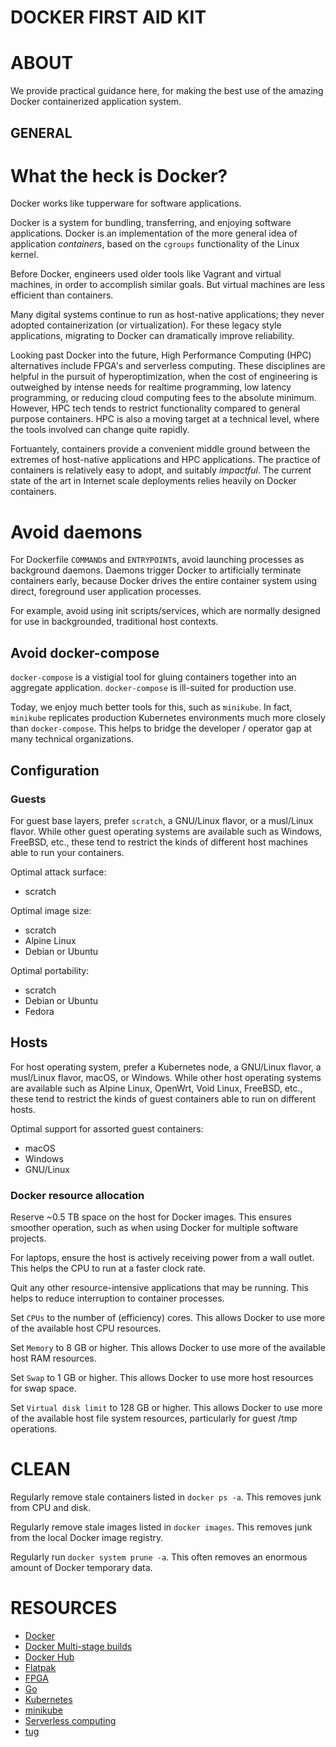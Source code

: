 # DOCKER FIRST AID KIT

# ABOUT

We provide practical guidance here, for making the best use of the amazing Docker containerized application system.

## GENERAL

# What the heck is Docker?

Docker works like tupperware for software applications.

Docker is a system for bundling, transferring, and enjoying software applications. Docker is an implementation of the more general idea of application *containers*, based on the `cgroups` functionality of the Linux kernel.

Before Docker, engineers used older tools like Vagrant and virtual machines, in order to accomplish similar goals. But virtual machines are less efficient than containers.

Many digital systems continue to run as host-native applications; they never adopted containerization (or virtualization). For these legacy style applications, migrating to Docker can dramatically improve reliability.

Looking past Docker into the future, High Performance Computing (HPC) alternatives include FPGA's and serverless computing. These disciplines are helpful in the pursuit of hyperoptimization, when the cost of engineering is outweighed by intense needs for realtime programming, low latency programming, or reducing cloud computing fees to the absolute minimum. However, HPC tech tends to restrict functionality compared to general purpose containers. HPC is also a moving target at a technical level, where the tools involved can change quite rapidly.

Fortuantely, containers provide a convenient middle ground between the extremes of host-native applications and HPC applications. The practice of containers is relatively easy to adopt, and suitably *impactful*. The current state of the art in Internet scale deployments relies heavily on Docker containers.

# Avoid daemons

For Dockerfile `COMMAND`s and `ENTRYPOINT`s, avoid launching processes as background daemons. Daemons trigger Docker to artificially terminate containers early, because Docker drives the entire container system using direct, foreground user application processes.

For example, avoid using init scripts/services, which are normally designed for use in backgrounded, traditional host contexts.

## Avoid docker-compose

`docker-compose` is a vistigial tool for gluing containers together into an aggregate application. `docker-compose` is ill-suited for production use.

Today, we enjoy much better tools for this, such as `minikube`. In fact, `minikube` replicates production Kubernetes environments much more closely than `docker-compose`. This helps to bridge the developer / operator gap at many technical organizations.

## Configuration

### Guests

For guest base layers, prefer `scratch`, a GNU/Linux flavor, or a musl/Linux flavor. While other guest operating systems are available such as Windows, FreeBSD, etc., these tend to restrict the kinds of different host machines able to run your containers.

Optimal attack surface:

* scratch

Optimal image size:

* scratch
* Alpine Linux
* Debian or Ubuntu

Optimal portability:

* scratch
* Debian or Ubuntu
* Fedora

## Hosts

For host operating system, prefer a Kubernetes node, a GNU/Linux flavor, a musl/Linux flavor, macOS, or Windows. While other host operating systems are available such as Alpine Linux, OpenWrt, Void Linux, FreeBSD, etc., these tend to restrict the kinds of guest containers able to run on different hosts.

Optimal support for assorted guest containers:

* macOS
* Windows
* GNU/Linux

### Docker resource allocation

Reserve ~0.5 TB space on the host for Docker images. This ensures smoother operation, such as when using Docker for multiple software projects.

For laptops, ensure the host is actively receiving power from a wall outlet. This helps the CPU to run at a faster clock rate.

Quit any other resource-intensive applications that may be running. This helps to reduce interruption to container processes.

Set `CPUs` to the number of (efficiency) cores. This allows Docker to use more of the available host CPU resources.

Set `Memory` to 8 GB or higher. This allows Docker to use more of the available host RAM resources.

Set `Swap` to 1 GB or higher. This allows Docker to use more host resources for swap space.

Set `Virtual disk limit` to 128 GB or higher. This allows Docker to use more of the available host file system resources, particularly for guest /tmp operations.

# CLEAN

Regularly remove stale containers listed in `docker ps -a`. This removes junk from CPU and disk.

Regularly remove stale images listed in `docker images`. This removes junk from the local Docker image registry.

Regularly run `docker system prune -a`. This often removes an enormous amount of Docker temporary data.

# RESOURCES

* [Docker](https://www.docker.com/)
* [Docker Multi-stage builds](https://docs.docker.com/build/building/multi-stage/)
* [Docker Hub](https://hub.docker.com/)
* [Flatpak](https://flatpak.org/)
* [FPGA](https://en.wikipedia.org/wiki/Field-programmable_gate_array)
* [Go](https://go.dev/)
* [Kubernetes](https://kubernetes.io/)
* [minikube](https://minikube.sigs.k8s.io/docs/start/)
* [Serverless computing](https://en.wikipedia.org/wiki/Serverless_computing)
* [tug](https://github.com/mcandre/tug)
